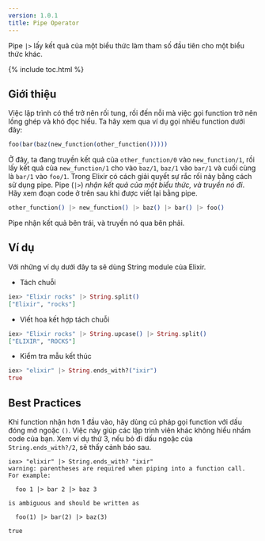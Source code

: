 ```yaml
---
version: 1.0.1
title: Pipe Operator
---
```


Pipe `|>` lấy kết quả của một biểu thức làm tham số đầu tiên cho một biểu thức khác.

{% include toc.html %}

## Giới thiệu

Việc lập trình có thể trở nên rối tung, rối đến nỗi mà việc gọi function trở nên lồng ghép và khó đọc hiểu. Ta hãy xem qua ví dụ gọi nhiều function dưới đây:

```elixir
foo(bar(baz(new_function(other_function()))))
```

Ở đây, ta đang truyền kết quả của `other_function/0` vào `new_function/1`, rồi lấy kết quả của `new_function/1` cho vào `baz/1`, `baz/1` vào `bar/1` và cuối cùng là `bar/1` vào `foo/1`. Trong Elixir có cách giải quyết sự rắc rối này bằng cách sử dụng pipe. Pipe (`|>`) *nhận kết quả của một biểu thức, và truyền nó đi*. Hãy xem đoạn code ở trên sau khi được viết lại bằng pipe.

```elixir
other_function() |> new_function() |> baz() |> bar() |> foo()
```

Pipe nhận kết quả bên trái, và truyền nó qua bên phải.

## Ví dụ

Với những ví dụ dưới đây ta sẽ dùng String module của Elixir.

- Tách chuỗi

```elixir
iex> "Elixir rocks" |> String.split()
["Elixir", "rocks"]
```

- Viết hoa kết hợp tách chuỗi

```elixir
iex> "Elixir rocks" |> String.upcase() |> String.split()
["ELIXIR", "ROCKS"]
```

- Kiểm tra mẫu kết thúc

```elixir
iex> "elixir" |> String.ends_with?("ixir")
true
```

## Best Practices

Khi function nhận hơn 1 đầu vào, hãy dùng cú pháp gọi function với
dấu đóng mở ngoặc `()`. Việc này giúp các lập trình viên khác
không hiểu nhầm code của bạn.  Xem ví dụ thứ 3, nếu bỏ đi dấu
ngoặc của `String.ends_with?/2`, sẽ thấy cảnh báo sau.

```shell
iex> "elixir" |> String.ends_with? "ixir"
warning: parentheses are required when piping into a function call. For example:

  foo 1 |> bar 2 |> baz 3

is ambiguous and should be written as

  foo(1) |> bar(2) |> baz(3)

true
```
